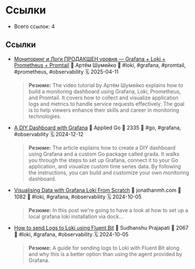 # Ссылки

- Всего ссылок: 4

## Ссылки

- [Мониторинг и Логи ПРОДАКШЕН уровня — Grafana + Loki + Prometheus + Promtail](https://youtube.com/watch?v=2JIyHNskK-c&si=J5StLqxMICnYNDrD) 👤 Артём Шумейко 🔖 #loki, #grafana, #promtail, #prometheus, #observability 🗓️ 2025-04-11
    > **Резюме:** The video tutorial by Артём Шумейко explains how to build a monitoring dashboard using Grafana, Loki, Prometheus, and Promtail. It covers how to collect and visualize application logs and metrics to handle service requests effectively. The goal is to help viewers enhance their skills and career in monitoring technologies.
- [A DIY Dashboard with Grafana](https://appliedgo.net/diydashboard/) 👤 Applied Go 💬 2335 🔖 #go, #grafana, #observability 🗓️ 2024-12-12
    > **Резюме:** The article explains how to create a DIY dashboard using Grafana and a custom Go package called grada. It walks you through the steps to set up Grafana, connect it to your Go application, and visualize custom time series data. By following the instructions, you can build and customize your own monitoring dashboard.
- [Visualising Data with Grafana Loki From Scratch](https://jonathanmh.com/p/visualising-data-with-grafana-loki-from-scratch/) 👤 jonathanmh.com 💬 1082 🔖 #loki, #grafana, #observability 🗓️ 2024-10-05
    > **Резюме:** In this post we're going to have a look at how to set up a local grafana loki
installation via dock...
- [How to send Logs to Loki using Fluent Bit](https://chronosphere.io/learn/fluent-bit-loki/) 👤 Sudhanshu Prajapati 💬 2067 🔖 #loki, #grafana, #observability 🗓️ 2024-10-05
    > **Резюме:** A guide for sending logs to Loki with Fluent Bit along and why this is a better option than using the agent provided by Grafana.
